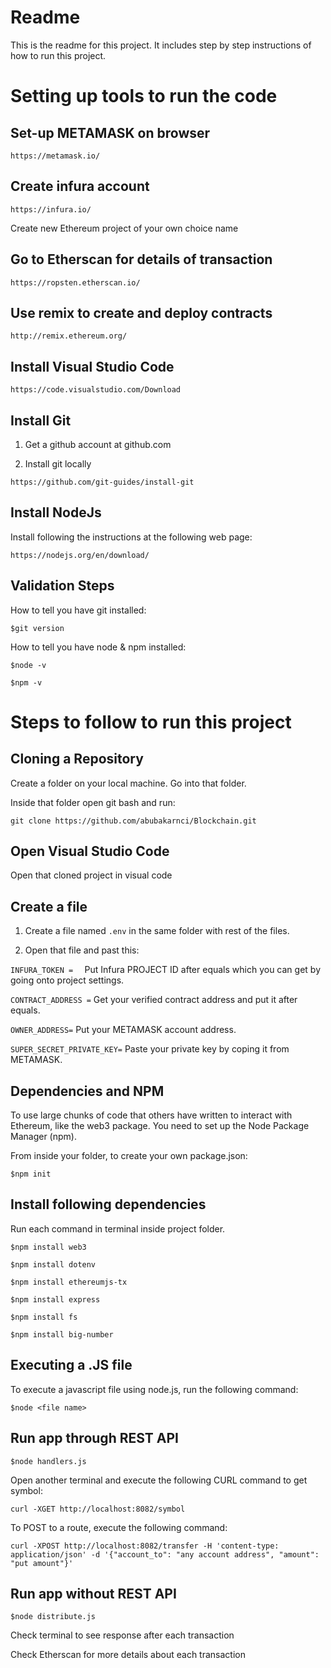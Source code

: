 
# Readme #

This is the readme for this project. It includes step by step instructions of how to run this project.

# Setting up tools to run the code #

## Set-up METAMASK on browser ##

```https://metamask.io/```

## Create infura account ##

```https://infura.io/```

Create new Ethereum project of your own choice name

## Go to Etherscan for details of transaction ##

```https://ropsten.etherscan.io/```

## Use remix to create and deploy contracts ##

```http://remix.ethereum.org/```

## Install Visual Studio Code ##

```https://code.visualstudio.com/Download```

## Install Git ##

1. Get a github account at github.com

2. Install git locally

```https://github.com/git-guides/install-git```

## Install NodeJs ##

Install following the instructions at the following web page:

```https://nodejs.org/en/download/```

## Validation Steps ##

How to tell you have git installed:

```$git version```

How to tell you have node & npm installed:

```$node -v```

```$npm -v```

# Steps to follow to run this project #

## Cloning a Repository ##

Create a folder on your local machine.  Go into that folder.

Inside that folder open git bash and run:

```git clone https://github.com/abubakarnci/Blockchain.git```

## Open Visual Studio Code ##

Open that cloned project in visual code 

## Create a file ##

1. Create a file named ```.env``` in the same folder with rest of the files.

2. Open that file and past this:

```INFURA_TOKEN =  ``` 
Put Infura PROJECT ID after equals which you can get by going onto project settings.

```CONTRACT_ADDRESS =```
Get your verified contract address and put it after equals. 

```OWNER_ADDRESS=```
Put your METAMASK account address.

```SUPER_SECRET_PRIVATE_KEY=```
Paste your private key by coping it from METAMASK.   

## Dependencies and NPM ##

To use large chunks of code that others have written to interact with Ethereum, like the web3 package. You need to set up the Node Package Manager (npm).

From inside your folder, to create your own package.json:

```$npm init```

## Install following dependencies ##

Run each command in terminal inside project folder.

```$npm install web3 ```

```$npm install dotenv ```

```$npm install ethereumjs-tx ```

```$npm install express ```

```$npm install fs ```

```$npm install big-number ```

## Executing a .JS file ##

To execute a javascript file using node.js, run the following command:

```$node <file name>```

## Run app through REST API ##

```$node handlers.js ```

Open another terminal and execute the following CURL command to get symbol:

``` curl -XGET http://localhost:8082/symbol ```

To POST to a route, execute the following command:

``` curl -XPOST http://localhost:8082/transfer -H 'content-type: application/json' -d '{"account_to": "any account address", "amount": "put amount"}' ```

## Run app without REST API ##

```$node distribute.js ```

Check terminal to see response after each transaction

Check Etherscan for more details about each transaction
